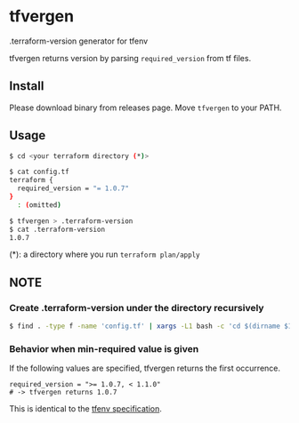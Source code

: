 # tfvergen
.terraform-version generator for tfenv

tfvergen returns version by parsing `required_version` from tf files.

## Install

Please download binary from releases page.
Move `tfvergen` to your PATH.

## Usage

```bash
$ cd <your terraform directory (*)>

$ cat config.tf
terraform {
  required_version = "= 1.0.7"
}
  : (omitted)

$ tfvergen > .terraform-version
$ cat .terraform-version
1.0.7
```

(*): a directory where you run `terraform plan/apply`

## NOTE

### Create .terraform-version under the directory recursively

```bash
$ find . -type f -name 'config.tf' | xargs -L1 bash -c 'cd $(dirname $1) && tfvergen > .terraform-version' _
```

### Behavior when min-required value is given

If the following values are specified, tfvergen returns the first occurrence.

```hcl
required_version = ">= 1.0.7, < 1.1.0"
# -> tfvergen returns 1.0.7
```

This is identical to the [tfenv specification](https://github.com/tfutils/tfenv/blob/7e89520f4bdbacb5861aca209f0b8f89271287e1/README.md#min-required).

